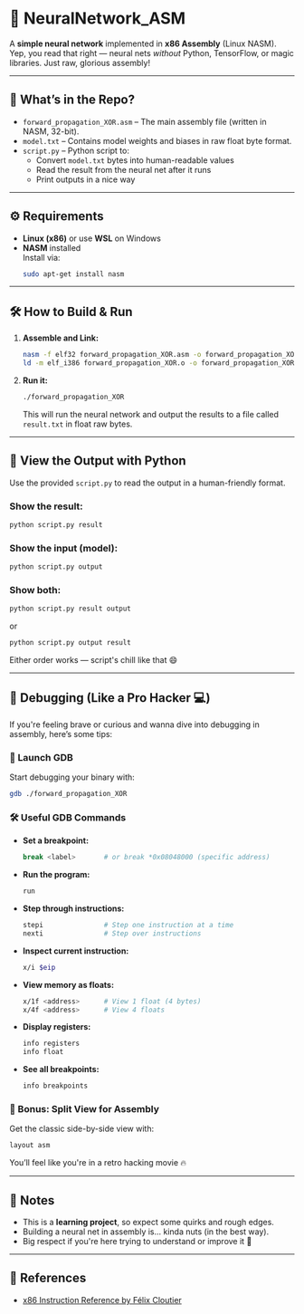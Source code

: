 # 🧠 NeuralNetwork_ASM

A **simple neural network** implemented in **x86 Assembly** (Linux NASM).  
Yep, you read that right — neural nets *without* Python, TensorFlow, or magic libraries. Just raw, glorious assembly!

---

## 📁 What’s in the Repo?

- `forward_propagation_XOR.asm` – The main assembly file (written in NASM, 32-bit).
- `model.txt` – Contains model weights and biases in raw float byte format.
- `script.py` – Python script to:
  - Convert `model.txt` bytes into human-readable values
  - Read the result from the neural net after it runs
  - Print outputs in a nice way

---

## ⚙️ Requirements

- **Linux (x86)** or use **WSL** on Windows
- **NASM** installed  
  Install via:
  ```bash
  sudo apt-get install nasm
  ```

---

## 🛠️ How to Build & Run

1. **Assemble and Link:**
   ```bash
   nasm -f elf32 forward_propagation_XOR.asm -o forward_propagation_XOR.o
   ld -m elf_i386 forward_propagation_XOR.o -o forward_propagation_XOR
   ```

2. **Run it:**
   ```bash
   ./forward_propagation_XOR
   ```

   This will run the neural network and output the results to a file called `result.txt` in float raw bytes.

---

## 🐍 View the Output with Python

Use the provided `script.py` to read the output in a human-friendly format.

### Show the result:
```bash
python script.py result
```

### Show the input (model):
```bash
python script.py output
```

### Show both:
```bash
python script.py result output
```
or
```bash
python script.py output result
```

Either order works — script's chill like that 😄

---

## 🐛 Debugging (Like a Pro Hacker 💻)

If you're feeling brave or curious and wanna dive into debugging in assembly, here’s some tips:

### 🔧 Launch GDB

Start debugging your binary with:
```bash
gdb ./forward_propagation_XOR
```

### 🛠️ Useful GDB Commands

- **Set a breakpoint:**
  ```bash
  break <label>       # or break *0x08048000 (specific address)
  ```
- **Run the program:**
  ```bash
  run
  ```
- **Step through instructions:**
  ```bash
  stepi               # Step one instruction at a time
  nexti               # Step over instructions
  ```
- **Inspect current instruction:**
  ```bash
  x/i $eip
  ```
- **View memory as floats:**
  ```bash
  x/1f <address>      # View 1 float (4 bytes)
  x/4f <address>      # View 4 floats
  ```
- **Display registers:**
  ```bash
  info registers
  info float
  ```
- **See all breakpoints:**
  ```bash
  info breakpoints
  ```

### 🧙 Bonus: Split View for Assembly

Get the classic side-by-side view with:
```bash
layout asm
```

You’ll feel like you're in a retro hacking movie 🔥

---

## 💬 Notes

- This is a **learning project**, so expect some quirks and rough edges.
- Building a neural net in assembly is... kinda nuts (in the best way).
- Big respect if you're here trying to understand or improve it 💪

---

## 📜 References

- [x86 Instruction Reference by Félix Cloutier](https://www.felixcloutier.com/x86/)
